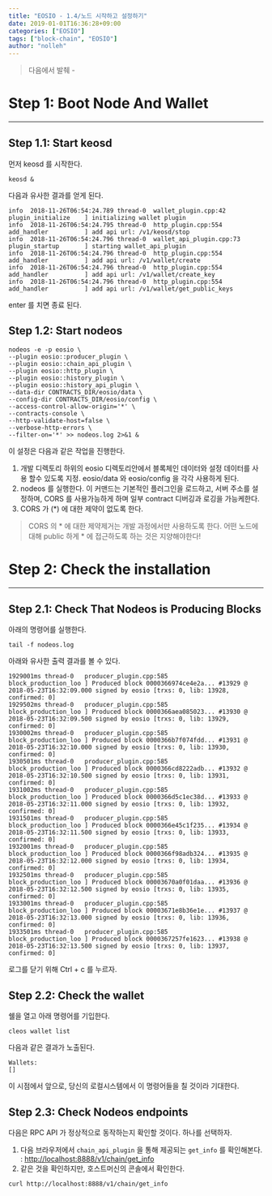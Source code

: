 ```yaml
---
title: "EOSIO - 1.4/노드 시작하고 설정하기"
date: 2019-01-01T16:36:28+09:00
categories: ["EOSIO"]
tags: ["block-chain", "EOSIO"]
author: "nolleh"
---
```

> 다음에서 발췌 - [](https://developers.eos.io/eosio-home/docs/getting-the-software)

# Step 1: Boot Node And Wallet
---
## Step 1.1: Start keosd
먼저 keosd 를 시작한다.
  
```shell  
keosd &
```
다음과 유사한 결과를 얻게 된다.

```shell
info  2018-11-26T06:54:24.789 thread-0  wallet_plugin.cpp:42          plugin_initialize    ] initializing wallet plugin
info  2018-11-26T06:54:24.795 thread-0  http_plugin.cpp:554           add_handler          ] add api url: /v1/keosd/stop
info  2018-11-26T06:54:24.796 thread-0  wallet_api_plugin.cpp:73      plugin_startup       ] starting wallet_api_plugin
info  2018-11-26T06:54:24.796 thread-0  http_plugin.cpp:554           add_handler          ] add api url: /v1/wallet/create
info  2018-11-26T06:54:24.796 thread-0  http_plugin.cpp:554           add_handler          ] add api url: /v1/wallet/create_key
info  2018-11-26T06:54:24.796 thread-0  http_plugin.cpp:554           add_handler          ] add api url: /v1/wallet/get_public_keys
```
enter 를 치면 종료 된다. 

## Step 1.2: Start nodeos
```shell
nodeos -e -p eosio \
--plugin eosio::producer_plugin \
--plugin eosio::chain_api_plugin \
--plugin eosio::http_plugin \
--plugin eosio::history_plugin \
--plugin eosio::history_api_plugin \
--data-dir CONTRACTS_DIR/eosio/data \
--config-dir CONTRACTS_DIR/eosio/config \
--access-control-allow-origin='*' \
--contracts-console \
--http-validate-host=false \
--verbose-http-errors \
--filter-on='*' >> nodeos.log 2>&1 &
```

이 설정은 다음과 같은 작업을 진행한다. 
1. 개발 디렉토리 하위의 eosio 디렉토리안에서 블록체인 데이터와 설정 데이터를 사용 할수 있도록 지정. eosio/data 와 eosio/config 을 각각 사용하게 된다. 
2. nodeos 를 실행한다. 이 커맨드는 기본적인 플러그인을 로드하고, 서버 주소를 설정하며, CORS 를 사용가능하게 하며 일부 contract 디버깅과 로깅을 가능케한다.
3. CORS 가 (*) 에 대한 제약이 없도록 한다. 

 > CORS 의 * 에 대한 제약제거는 개발 과정에서만 사용하도록 한다. 
 > 어떤 노드에 대해 public 하게 * 에 접근하도록 하는 것은 지양해야한다! 

# Step 2: Check the installation
---
## Step 2.1: Check That Nodeos is Producing Blocks

아래의 명령어를 실행한다.  
```shell
tail -f nodeos.log
```

아래와 유사한 출력 결과를 볼 수 있다.
```shell
1929001ms thread-0   producer_plugin.cpp:585       block_production_loo ] Produced block 0000366974ce4e2a... #13929 @ 2018-05-23T16:32:09.000 signed by eosio [trxs: 0, lib: 13928, confirmed: 0]
1929502ms thread-0   producer_plugin.cpp:585       block_production_loo ] Produced block 0000366aea085023... #13930 @ 2018-05-23T16:32:09.500 signed by eosio [trxs: 0, lib: 13929, confirmed: 0]
1930002ms thread-0   producer_plugin.cpp:585       block_production_loo ] Produced block 0000366b7f074fdd... #13931 @ 2018-05-23T16:32:10.000 signed by eosio [trxs: 0, lib: 13930, confirmed: 0]
1930501ms thread-0   producer_plugin.cpp:585       block_production_loo ] Produced block 0000366cd8222adb... #13932 @ 2018-05-23T16:32:10.500 signed by eosio [trxs: 0, lib: 13931, confirmed: 0]
1931002ms thread-0   producer_plugin.cpp:585       block_production_loo ] Produced block 0000366d5c1ec38d... #13933 @ 2018-05-23T16:32:11.000 signed by eosio [trxs: 0, lib: 13932, confirmed: 0]
1931501ms thread-0   producer_plugin.cpp:585       block_production_loo ] Produced block 0000366e45c1f235... #13934 @ 2018-05-23T16:32:11.500 signed by eosio [trxs: 0, lib: 13933, confirmed: 0]
1932001ms thread-0   producer_plugin.cpp:585       block_production_loo ] Produced block 0000366f98adb324... #13935 @ 2018-05-23T16:32:12.000 signed by eosio [trxs: 0, lib: 13934, confirmed: 0]
1932501ms thread-0   producer_plugin.cpp:585       block_production_loo ] Produced block 00003670a0f01daa... #13936 @ 2018-05-23T16:32:12.500 signed by eosio [trxs: 0, lib: 13935, confirmed: 0]
1933001ms thread-0   producer_plugin.cpp:585       block_production_loo ] Produced block 00003671e8b36e1e... #13937 @ 2018-05-23T16:32:13.000 signed by eosio [trxs: 0, lib: 13936, confirmed: 0]
1933501ms thread-0   producer_plugin.cpp:585       block_production_loo ] Produced block 0000367257fe1623... #13938 @ 2018-05-23T16:32:13.500 signed by eosio [trxs: 0, lib: 13937, confirmed: 0]
```
로그를 닫기 위해 Ctrl + c 를 누르자.  

## Step 2.2: Check the wallet
쉘을 열고 아래 명령어를 기입한다. 

```shell
cleos wallet list
```

다음과 같은 결과가 노출된다.
```shell
Wallets:
[]
```

이 시점에서 앞으로, 당신의 로컬시스템에서 이 명령어들을 칠 것이라 기대한다. 

## Step 2.3: Check Nodeos endpoints
다음은 RPC API 가 정상적으로 동작하는지 확인할 것이다. 하나를 선택하자.

1. 다음 브라우저에서 ``chain_api_plugin`` 을 통해 제공되는 ``get_info`` 를 확인해본다. : [http://localhost:8888/v1/chain/get_info](http://localhost:8888/v1/chain/get_info)  
2. 같은 것을 확인하지만, 호스트머신의 콘솔에서 확인한다. 

```shell
curl http://localhost:8888/v1/chain/get_info
```
